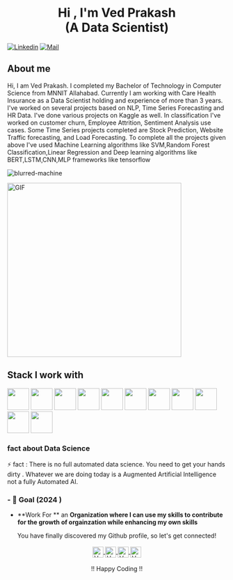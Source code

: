 
<h1 align="center">Hi , I'm Ved Prakash <br <h3 align="center">(A Data Scientist) </h3></h1>

	
[![Linkedin](https://img.shields.io/badge/-Ved%20Prakash-blue?style=flat-square&logo=linkedin&logoColor=white&link=https://www.linkedin.com/in/v-prakash/)](https://www.linkedin.com/in/v-prakash/)
[![Mail](https://img.shields.io/badge/-Mail%20Me-blue?style=flat-square&logo=gmail&logoColor=red&link=)](mailto:vedcomail@gmail.com)



## About me 
Hi,
I am Ved Prakash. I completed my Bachelor of Technology in Computer Science from MNNIT Allahabad.
Currently I am working with Care Health Insurance as a Data Scientist holding and experience of more than 3 years. I've worked on several projects based on NLP, Time Series Forecasting and HR Data. I've done various projects on Kaggle as well. In classification I've worked on customer churn, Employee Attrition, Sentiment Analysis use cases.
Some Time Series projects completed are Stock Prediction, Website Traffic forecasting, and Load Forecasting. To complete all the projects given above I've used Machine Learning algorithms like SVM,Random Forest Classification,Linear Regression and Deep learning algorithms like BERT,LSTM,CNN,MLP frameworks like tensorflow


<p align="left"> <img src="https://komarev.com/ghpvc/?username=vedprakash11" alt="blurred-machine" /> </p>


<img align="top" alt="GIF" src="https://cdn.dribbble.com/users/926537/screenshots/4502924/python-2.gif" width="400px" />


## Stack I work with
<code><img height="50" src="https://www.vectorlogo.zone/logos/python/python-ar21.svg"></code>
<code><img height="50" src="https://www.vectorlogo.zone/logos/pocoo_flask/pocoo_flask-ar21.svg"></code>
<code><img height="50" src="https://www.vectorlogo.zone/logos/jupyter/jupyter-ar21.svg"></code>
<code><img height="50" src="https://www.vectorlogo.zone/logos/tensorflow/tensorflow-ar21.svg"></code>
<code><img height="50" src="https://www.vectorlogo.zone/logos/visualstudio_code/visualstudio_code-ar21.svg"></code>
<code><img height="50" src="https://www.vectorlogo.zone/logos/numpy/numpy-ar21.svg"></code>
<code><img height="50" src="https://www.vectorlogo.zone/logos/kaggle/kaggle-ar21.svg"></code>
<code><img height="50" src="https://www.vectorlogo.zone/logos/mysql/mysql-ar21.svg"></code>
<code><img height="50" src="https://www.vectorlogo.zone/logos/sqlite/sqlite-ar21.svg"></code>
<code><img height="50" src="https://www.vectorlogo.zone/logos/github/github-ar21.svg"></code>
<code><img height="50" src="https://www.vectorlogo.zone/logos/w3_html5/w3_html5-ar21.svg"></code>


### fact about Data Science 

⚡ fact : There is no full automated data science. You need to get your hands dirty . Whatever we are doing today is a Augmented Artificial Intelligence not a fully Automated AI.

### - 🎯 Goal (2024 )
- **Work For ** an **Organization where I can use my skills to contribute for the growth of orgainzation while enhancing my own skills**





<p align="center">
You have finally discovered my Github profile, so let's get connected! 
  
<br>
<br>
<a href="https://www.linkedin.com/in/v-prakash/">	
  <img align="center" alt="Ved Prakash | LinkdeIn" width="25px" height="25" src="https://cdn.jsdelivr.net/npm/simple-icons@v3/icons/linkedin.svg" />	
</a>	
<a href="#">	
  <img align="center" alt="Ved Prakash | Medium" width="25px" height="25" src="https://cdn.jsdelivr.net/npm/simple-icons@v3/icons/medium.svg" />	
</a>	
<a href="https://www.kaggle.com/ved1104">	
  <img align="center" alt="Ved Prakash | Kaggle" width="25px" height="25" src="https://cdn.jsdelivr.net/npm/simple-icons@v3/icons/kaggle.svg" />	
</a>	
	
<a href="https://www.instagram.com/oye_vedu/">	
  <img align="center" alt="Ved Prakash | Instagram" width="25px" height="25" src="https://cdn.jsdelivr.net/npm/simple-icons@v3/icons/instagram.svg" />	
</a>
<br>
<br>
!! Happy Coding !!
</p>  
